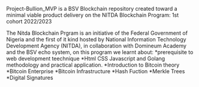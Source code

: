 
Project-Bullion_MVP is a BSV Blockchain repository created toward a minimal viable product delivery on the NITDA Blockchain Program: 1st cohort 2022/2023

The Nitda Blockchain Prgram is an initiative of the Federal Government of Nigeria and the first of it kind hosted by National Information Technology Development Agency (NITDA), in collaboration with Domineum Academy and the BSV echo system, on  this program we learnt about:
*prerequisite to web development teechnique
*Html CSS Javascript and Golang methodology and practical application.
*Introduction to Bitcoin theory
*Bitcoin Enterprise
*Bitcoin Infrastructure
*Hash Fuction
*Merkle Trees
*Digital Signatures

